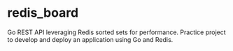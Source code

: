 # redis_board
Go REST API leveraging Redis sorted sets for performance. Practice project to develop and deploy an application using Go and Redis.
